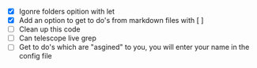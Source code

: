 - [x] Igonre folders opition with let
- [x] Add an option to get to do's from markdown files with [ ]
- [ ] Clean up this code
- [ ] Can telescope live grep
- [ ] Get to do's which are "asgined" to you, you will enter your name in the config file